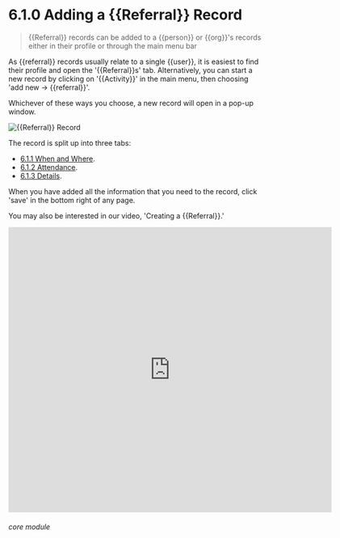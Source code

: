 # 6.1.0 Adding a {{Referral}} Record

> {{Referral}} records can be added to a {{person}} or {{org}}'s records either in their profile or through the main menu bar 

As {{referral}} records usually relate to a single {{user}}, it is easiest to find their profile and open the '{{Referral}}s' tab. Alternatively, you can start a new record by clicking on '{{Activity}}' in the main menu, then choosing 'add new -> {{referral}}'. 

Whichever of these ways you choose, a new record will open in a pop-up window.  

![{{Referral}} Record](6.1.0a.png)

The record is split up into three tabs: 
- [6.1.1 When and Where](/help/index/p/6.1.1).
- [6.1.2 Attendance](/help/index/p/6.1.2).
- [6.1.3 Details](help/index/p/6.1.3).

When you have added all the information that you need to the record, click 'save' in the bottom right of any page. 

You may also be interested in our video, 'Creating a {{Referral}}.'

<iframe width="640" height="564" src="https://player.vimeo.com/video/281971195" frameborder="0" allowFullScreen mozallowfullscreen webkitAllowFullScreen></iframe>


###### core module

